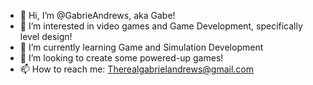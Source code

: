- 👋 Hi, I’m @GabrieAndrews, aka Gabe!
- 👀 I’m interested in video games and Game Development, specifically level design!
- 🌱 I’m currently learning Game and Simulation Development
- 💞️ I’m looking to create some powered-up games!
- 📫 How to reach me: Therealgabrielandrews@gmail.com

<!---
GabrieAndrews/GabrieAndrews is a ✨ special ✨ repository because its `README.md` (this file) appears on your GitHub profile.
You can click the Preview link to take a look at your changes.
--->
